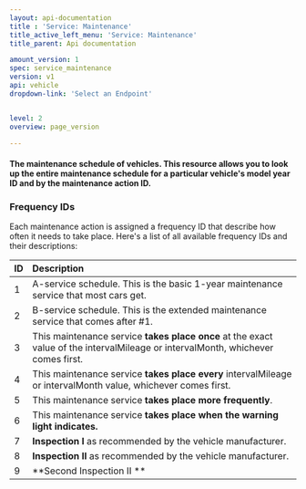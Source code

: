 ```yaml
---
layout: api-documentation
title : 'Service: Maintenance'
title_active_left_menu: 'Service: Maintenance'
title_parent: Api documentation

amount_version: 1
spec: service_maintenance
version: v1
api: vehicle
dropdown-link: 'Select an Endpoint'


level: 2
overview: page_version

---
```


#### The maintenance schedule of vehicles. This resource allows you to look up the entire maintenance schedule for a particular vehicle's **model year ID** and by the maintenance action ID.

### Frequency IDs

Each maintenance action is assigned a frequency ID that describe how often it needs to take place. Here's a list of all available frequency IDs and their descriptions:
                                                                                      
| ID     				| Description																	| 
|:----------------------|:--------------------------------------------------------------------------------------|
| 1	         			| A-service schedule. This is the basic 1-year maintenance service that most cars get.	| 
| 2       				| B-service schedule. This is the extended maintenance service that comes after #1.     | 
| 3 					| This maintenance service **takes place once** at the exact value of the intervalMileage or intervalMonth, whichever comes first. | 
| 4  					| This maintenance service **takes place every** intervalMileage or intervalMonth value, whichever comes first.   | 
| 5	       				| This maintenance service **takes place more frequently**.      	| 
| 6        				| This maintenance service **takes place when the warning light indicates.**	| 
| 7         			| **Inspection I** as recommended by the vehicle manufacturer.					| 
| 8	         			| **Inspection II** as recommended by the vehicle manufacturer.               	| 
| 9  					| **Second Inspection II **			                   	| 
